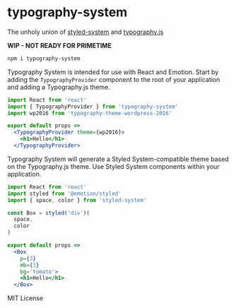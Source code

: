 
# typography-system

The unholy union of [styled-system][] and [typography.js][]

**WIP - NOT READY FOR PRIMETIME**

```sh
npm i typography-system
```

Typography System is intended for use with React and Emotion.
Start by adding the `TypographyProvider` component to the root of your application
and adding a Typography.js theme.

```jsx
import React from 'react'
import { TypographyProvider } from 'typography-system'
import wp2016 from 'typography-theme-wordpress-2016'

export default props =>
  <TypographyProvider theme={wp2016}>
    <h1>Hello</h1>
  </TypographyProvider>
```

Typography System will generate a Styled System-compatible theme based on the Typography.js theme.
Use Styled System components within your application.

```jsx
import React from 'react'
import styled from '@emotion/styled'
import { space, color } from 'styled-system'

const Box = styled('div')(
  space,
  color
)

export default props =>
  <Box
    p={3}
    mb={3}
    bg='tomato'>
    <h1>Hello</h1>
  </Box>
```

MIT License

[typography.js]: https://github.com/KyleAMathews/typography.js
[styled-system]: https://styled-system.com/
[react]: https://reactjs.org/
[emotion]: https://emotion.sh
